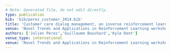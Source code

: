 ```yaml
---
# Note: Generated file, do not edit directly.
type: publication
bib: 'bib/perez_customer_2014.bib'
title: 'Customer care dialog management, an inverse reinforcement learning approach'
venue: 'Novel Trends and Applications in Reinforcement Learning workshop'
authors: ['Julien Perez','Guillaume Bouchard','Kyle Dent']
venue_type: international
venue: 'Novel Trends and Applications in Reinforcement Learning workshop'
---
```

